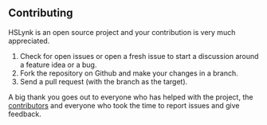 ## Contributing
HSLynk is an open source project and your contribution is very much appreciated.

1. Check for open issues or open a fresh issue to start a discussion around a feature idea or a bug.
2. Fork the repository on Github and make your changes in a branch.
4. Send a pull request (with the branch as the target).

A big thank you goes out to everyone who has helped with the project, the [contributors](https://github.com/servinglynk/hmis-lynk-open-source-docs/graphs/contributors)
and everyone who took the time to report issues and give feedback.
